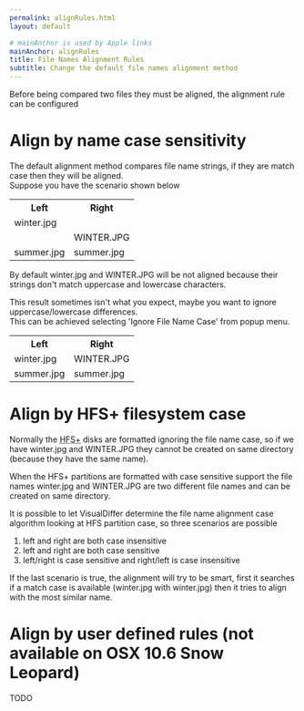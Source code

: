 ```yaml
---
permalink: alignRules.html
layout: default

# mainAnchor is used by Apple links
mainAnchor: alignRules
title: File Names Alignment Rules
subtitle: Change the default file names alignment method
---
```


Before being compared two files they must be aligned, the alignment rule can be configured

# Align by name case sensitivity

The default alignment method compares file name strings, if they are match case then they will be aligned.  
Suppose you have the scenario shown below

<table class="bordered">
<tr>
<th>Left</th>
<th>Right</th>
</tr>
<tr>
<td>winter.jpg</td>
<td>&nbsp;</td>
</tr>
<tr>
<td>&nbsp;</td>
<td>WINTER.JPG</td>
</tr>
<tr>
<td>summer.jpg</td>
<td>summer.jpg</td>
</tr>
</table>

By default winter.jpg and WINTER.JPG will be not aligned because their strings don't match uppercase and lowercase characters.

This result sometimes isn't what you expect, maybe you want to ignore uppercase/lowercase differences.  
This can be achieved selecting 'Ignore File Name Case' from popup menu.</p>

<table class="bordered">
<tr>
<th>Left</th>
<th>Right</th>
</tr>
<tr>
<td>winter.jpg</td>
<td>WINTER.JPG</td>
</tr>
<tr>
<td>summer.jpg</td>
<td>summer.jpg</td>
</tr>
</table>

# Align by HFS+ filesystem case

Normally the <acronym title="Hierarchical File System">HFS+</acronym> disks are formatted ignoring the file name case, so if we have winter.jpg and WINTER.JPG they cannot be created on same directory (because they have the same name).

When the HFS+ partitions are formatted with case sensitive support the file names winter.jpg and WINTER.JPG are two different file names and can be created on same directory.

It is possible to let VisualDiffer determine the file name alignment case algorithm looking at HFS partition case, so three scenarios are possible

1. left and right are both case insensitive
2. left and right are both case sensitive
3. left/right is case sensitive and right/left is case insensitive

If the last scenario is true, the alignment will try to be smart, first it searches if a match case is available (winter.jpg with winter.jpg) then it tries to align with the most similar name.

# Align by user defined rules (not available on OSX 10.6 Snow Leopard)

TODO
